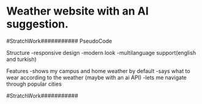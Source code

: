 <h1>Weather website with an AI suggestion.</h1>


#StratchWork###########
PseudoCode

Structure
-responsive design
-modern look
-multilanguage support(english and turkish)

Features
-shows my campus and home weather by default
-says what to wear according to the weather (maybe with an ai API)
-lets me navigate through popular cities 

#StratchWork###########


